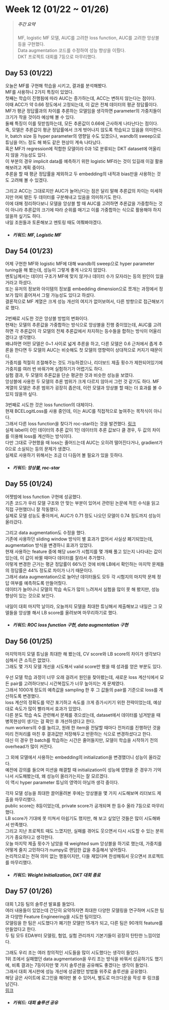 Week 12 (01/22 ~ 01/26)
===
>  ##### 주간 요약
>  MF, logistic MF 모델, AUC를 고려한 loss function, AUC를 고려한 앙상블 등을 구현했다.  
>  Data augmentation 코드를 수정하여 성능 향상을 이뤘다.  
>  DKT 프로젝트 대회를 7등으로 마무리했다.  

Day 53 (01/22)
---
오늘은 MF를 구현해 학습을 시키고, 결과를 분석해봤다.  
MF를 사용하니 2가지 특징이 있었다.  
첫째는 학습이 진행됨에 따라 AUC는 증가하는데, ACC는 변하지 않는다는 점이다.  
이때 ACC가 약 0.66 정도에서 고정되는데, 이 값은 전체 데이터의 평균 정답률이다.  
MF가 평균 정답률과의 차이를 추론하는 모델임을 생각하면 parameter의 가중치들이 크기가 작을 것이라 예상해 볼 수 있다.  
둘째 특징이 이를 뒷받침하는데, 모든 추론값이 0.66에 근사하게 나타난다는 점이다.  
즉, 모델은 추론값이 평균 정답률에서 크게 벗어나지 않도록 학습되고 있음을 의미한다.  
lr, batch size 등 hyper parameter의 영향일 수도 있겠으나, wandb의 sweep으로 튜닝을 어느 정도 해 봐도 같은 현상이 계속 나타났다.  
혹은 MF가 regression에 적합한 모델이라 0과 1로 분류되는 DKT dataset에 어울리지 않을 가능성도 있다.  
이 부분의 경우 implicit data를 예측하기 위한 logistic MF라는 것이 있길래 이걸 활용해보려고 계획 중이다.  
추론을 할 때 평균 정답률을 제외하고 두 embedding의 내적과 bias만을 사용하는 것도 고려해 볼 수 있겠다.  

그리고 ACC는 그대로지만 AUC가 늘어난다는 점은 달리 말해 추론값의 차이는 미세하지만 어찌 됐든 두 데이터를 구분해내고 있음을 의미하기도 한다.  
이에 대해 정리하다보니 모델을 앙상블 할 때 AUC를 고려하면 추론값을 가중합하는 것이 아니라 추론값의 크기에 따라 순위를 매기고 이를 가중합하는 식으로 활용해야 하지 않을까 싶기도 하다.  
내일 조원들과 토론해보고 멘토링 때도 여쭤봐야겠다.  

+ ##### 키워드: MF, Logistic MF

Day 54 (01/23)
---
어제 구현한 MF와 logistic MF에 대해 wandb의 sweep으로 hyper parameter tuning을 해 봤는데, 성능이 그렇게 좋게 나오지 않았다.  
멘토님께서는 데이터 구조가 MF에 맞지 않거나 데이터 수가 모자라는 등의 원인이 있을 거라고 하셨다.  
또는 유저의 정보와 아이템의 정보를 embedding dimension으로 쪼개는 과정에서 정보가 많이 흩어져서 그럴 가능성도 있다고 하셨다.  
결론적으로 MF 계열은 크게 성능 개선의 여지가 없어보여서, 다른 방향으로 접근해보기로 했다.  

2번째로 시도한 것은 앙상블 방법의 변화이다.  
현재는 모델의 추론값을 가중합하는 방식으로 앙상블을 진행 중이었는데, AUC를 고려하면 각 추론값이 각 모델의 전체 추론값에서 차지하는 등수들을 합하는 방식이 어울리겠다고 생각했다.  
왜냐하면 어떤 모델은 0~1 사이로 넓게 추론을 하고, 다른 모델은 0.6 근처에서 좁게 추론을 한다면 두 모델의 AUC는 비슷해도 첫 모델의 영향력이 상대적으로 커지기 때문이다.  
가중치를 적절히 조절해주는 것도 가능하겠으나, 리더보드 제출 횟수가 제한되어있기에 가중치를 여러 번 바꿔가며 실험하기가 어렵기도 하다.  
실험 결과, 두 모델의 추론값을 단순 평균한 것과 비슷한 성능을 보였다.  
앙상블에 사용한 두 모델의 추론 범위가 크게 다르지 않아서 그런 것 같기도 하다. MF 계열의 모델은 추론 범위가 굉장히 좁은데, 이런 모델과 앙상블 할 때는 더 효과를 볼 수 있지 않을까 싶다.  

3번째로 시도한 것은 loss function의 대체이다.  
현재 BCELogitLoss를 사용 중인데, 이는 AUC를 직접적으로 높여주는 목적식이 아니다.  
그래서 다른 loss function을 찾다가 roc-star라는 것을 발견했다. [링크](https://github.com/iridiumblue/roc-star)  
실제 label이 0인 데이터의 추론 값이 1인 데이터의 추론 값보다 클 경우, 두 값의 차이를 이용해 loss를 계산하는 방식이다.  
다만 그대로 구현했을 때 loss는 줄어드는데 AUC는 오히려 떨어진다거나, gradient가 0으로 소실되는 등의 문제가 생겼다.  
실제로 사용하기 위해서는 조금 더 다듬어 볼 필요가 있을 듯하다.  

+ ##### 키워드: 앙상블, roc-star

Day 55 (01/24)
---
어젯밤에 loss function 구현에 성공했다.  
기존 코드가 우리 모델 구조와 안 맞는 부분이 있어서 관련된 논문에 적힌 수식을 읽고 직접 구현했더니 잘 작동했다.  
실제로 모델 성능도 좋아져서, AUC가 0.71 정도 나오던 모델이 0.74 정도까지 성능이 올라갔다.  

그리고 data augmentation도 수정을 했다.  
기존에 사용하던 sliding window 방식이 별 효과가 없어서 사실상 폐기되었는데, augmentation 방식을 변경하니 효과가 있었다.  
현재 사용하는 feature 중에 해당 user가 시험지를 몇 개째 풀고 있는지 나타내는 값이 있는데, 이 값이 바뀔 때마다 데이터를 잘라서 추가했다.  
이렇게 변경한 근거는 평균 정답률이 66%인 것에 비해 LB에서 확인하는 마지막 문제들의 정답률은 44% 정도로 차이가 나기 때문이다.  
그래서 data augmentation으로 늘어난 데이터들도 모두 각 시험지의 마지막 문제 정답 여부를 예측하도록 만들어줬다.  
데이터가 늘어나니 모델의 학습 속도가 많이 느려져서 실험을 많이 못 해 봤지만, 성능 향상이 있는 것으로 보인다.  

내일이 대회 마지막 날이라, 오늘까지 모델을 최대한 튜닝해서 제출해보고 내일은 그 모델들을 앙상블 해서 LB score를 올려보며 마무리하기로 했다.  

+ ##### 키워드: ROC loss function 구현, data augmentation 구현

Day 56 (01/25)
---
마지막까지 모델 튜닝을 최대한 해 봤는데, CV score와 LB score의 차이가 생각보다 심해서 큰 소득은 없었다.  
그래도 몇 가지 모델 개선을 시도해서 valid score만 봤을 때 성과를 얻은 부분도 있다.  

우선 모델 학습 과정이 너무 오래 걸려서 원인을 찾아봤는데, 새로운 loss 계산식에서 모든 pair를 고려하다보니 시간복잡도가 너무 높아지는 게 문제였다.  
그래서 1000개 정도의 예측값을 sampling 한 후 그 값들의 pair를 기준으로 loss를 계산하도록 변경했다.  
loss 계산의 정확도를 약간 포기하고 속도를 크게 증가시키기 위한 전략이었는데, 예상대로 속도가 많이 빨라져서 효과가 있었다.  
다른 분도 학습 속도 관련해서 문제를 겪으셨는데, dataset에서 데이터를 넘겨받을 때 병목현상이 생기는 걸 확인 후 개선하셨다고 한다.  
num workers의 수를 늘리고, 원래 한 item을 전달할 때마다 전처리를 진행하던 것을 미리 전처리를 마친 후 결과값만 저장해두고 반환하는 식으로 변경하셨다고 한다.  
대신 이 경우 한 batch를 학습하는 시간은 줄어들지만, 모델이 학습을 시작하기 전의 overhead가 많이 커진다.  

그 외에 모델에서 사용하는 embedding의 initialization을 변경했더니 성능이 올라갔다.  
예전에 강의를 들으며 미션을 해결할 때 initialization이 성능에 영향을 준 경우가 기억나서 시도해봤는데, 왜 성능이 올라가는지는 잘 모르겠다.  
이 역시 hyper parameter 튜닝의 영역이 아닐까 생각 중이다.  

각자 모델 성능을 최대한 끌어올려본 후에는 앙상블을 몇 가지 시도해보며 리더보드 제출을 마무리했다.  
public score는 8등이었는데, private score가 공개되며 한 등수 올라 7등으로 마무리했다.  
LB score가 기대에 못 미쳐서 아쉽기도 했지만, 해 보고 싶었던 것들은 많이 시도해봐서 만족했다.  
그리고 지난 프로젝트 때도 느꼈지만, 실패를 겪어도 웃으면서 다시 시도할 수 있는 분위기가 중요하다고 생각한다.  
오늘 마지막 제출 횟수가 남았을 때 weighted sum 앙상블을 하기로 했는데, 가중치를 어떻게 줄지 고민하다가 numpy로 랜덤한 값을 추출해서 넣어줬다.  
논리적으로는 전혀 의미 없는 행동이지만, 다들 재밌다며 찬성해줘서 웃으면서 프로젝트를 마무리했다.  

+ ##### 키워드: Weight Initialization, DKT 대회 종료

Day 57 (01/26)
---
대회 1,2등 팀의 솔루션 발표를 들었다.  
여러 내용들이 있었는데 간단히 요약하자면 최대한 다양한 모델링을 연구하며 시도한 팀과 다양한 Feature Engineering을 시도한 팀이었다.  
모델링을 한 팀은 시도했다가 폐기한 모델만 15개가 되고, 다른 팀은 90개의 feature를 만들었다고 한다.  
두 팀 모두 EDA부터 모델링, 협업, 실험 관리까지 기본기들이 굉장히 탄탄한 느낌이었다.  

그래도 우리 조는 여러 창의적인 시도들을 많이 시도했다는 생각이 들었다.  
1위 조에서 실패했던 data augmentation을 우리 조는 방식을 바꿔서 성공하기도 했기에, 비록 결과는 7등이지만 몇 가지 솔루션을 공유해도 좋겠다는 생각이 들었다.  
그래서 대회 게시판에 성능 개선에 성공했던 방법들 위주로 솔루션을 공유했다.  
해당 글은 사이트에 로그인을 해야만 볼 수 있어서, 별도로 마크다운을 작성 후 링크를 남긴다.  
[링크](https://github.com/Juniork725/boostcamp/blob/main/study/dkt_solution.md)

+ ##### 키워드: 대회 솔루션 공유

